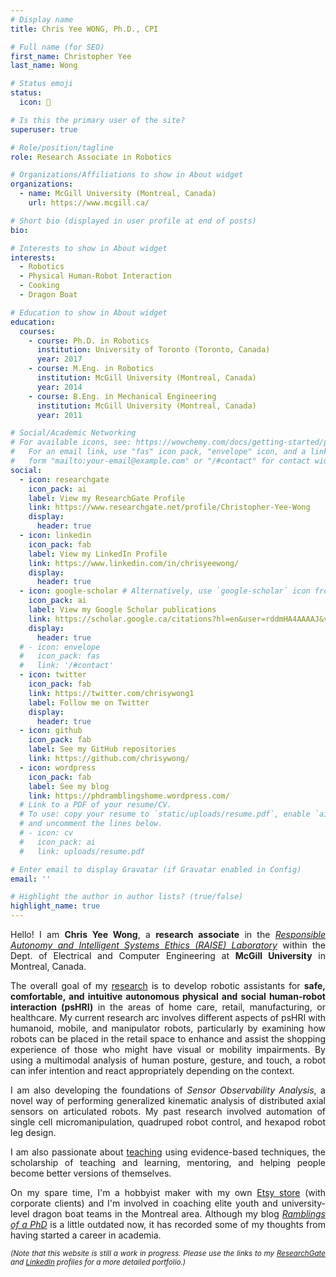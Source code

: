 ```yaml
---
# Display name
title: Chris Yee WONG, Ph.D., CPI

# Full name (for SEO)
first_name: Christopher Yee
last_name: Wong

# Status emoji
status:
  icon: 🤖

# Is this the primary user of the site?
superuser: true

# Role/position/tagline
role: Research Associate in Robotics

# Organizations/Affiliations to show in About widget
organizations:
  - name: McGill University (Montreal, Canada)
    url: https://www.mcgill.ca/

# Short bio (displayed in user profile at end of posts)
bio: 

# Interests to show in About widget
interests:
  - Robotics
  - Physical Human-Robot Interaction
  - Cooking
  - Dragon Boat

# Education to show in About widget
education:
  courses:
    - course: Ph.D. in Robotics 
      institution: University of Toronto (Toronto, Canada)
      year: 2017
    - course: M.Eng. in Robotics
      institution: McGill University (Montreal, Canada)
      year: 2014
    - course: B.Eng. in Mechanical Engineering
      institution: McGill University (Montreal, Canada)
      year: 2011

# Social/Academic Networking
# For available icons, see: https://wowchemy.com/docs/getting-started/page-builder/#icons
#   For an email link, use "fas" icon pack, "envelope" icon, and a link in the
#   form "mailto:your-email@example.com" or "/#contact" for contact widget.
social:
  - icon: researchgate
    icon_pack: ai
    label: View my ResearchGate Profile
    link: https://www.researchgate.net/profile/Christopher-Yee-Wong
    display:
      header: true
  - icon: linkedin
    icon_pack: fab
    label: View my LinkedIn Profile
    link: https://www.linkedin.com/in/chrisyeewong/
    display:
      header: true
  - icon: google-scholar # Alternatively, use `google-scholar` icon from `ai` icon pack
    icon_pack: ai
    label: View my Google Scholar publications
    link: https://scholar.google.ca/citations?hl=en&user=rddmHA4AAAAJ&view_op=list_works&sortby=pubdate
    display:
      header: true
  # - icon: envelope
  #   icon_pack: fas
  #   link: '/#contact' 
  - icon: twitter
    icon_pack: fab
    link: https://twitter.com/chrisywong1
    label: Follow me on Twitter
    display:
      header: true
  - icon: github
    icon_pack: fab
    label: See my GitHub repositories
    link: https://github.com/chrisywong/
  - icon: wordpress
    icon_pack: fab
    label: See my blog
    link: https://phdramblingshome.wordpress.com/
  # Link to a PDF of your resume/CV.
  # To use: copy your resume to `static/uploads/resume.pdf`, enable `ai` icons in `params.yaml`,
  # and uncomment the lines below.
  # - icon: cv
  #   icon_pack: ai
  #   link: uploads/resume.pdf

# Enter email to display Gravatar (if Gravatar enabled in Config)
email: ''

# Highlight the author in author lists? (true/false)
highlight_name: true
---
```

<DIV align="justify">

Hello! I am **Chris Yee Wong**, a **research associate** in the [*Responsible Autonomy and Intelligent Systems Ethics (RAISE) Laboratory*](https://sites.google.com/view/mcgillraise/home) within the Dept. of Electrical and Computer Engineering at **McGill University** in Montreal, Canada. 

The overall goal of my [research](#projects) is to develop robotic assistants for **safe, comfortable, and intuitive autonomous physical and social human-robot interaction (psHRI)** in the areas of home care, retail, manufacturing, or healthcare. 
My current research arc involves different aspects of psHRI with humanoid, mobile, and manipulator robots, particularly by examining how robots can be placed in the retail space to enhance and assist the shopping experience of those who might have visual or mobility impairments.
By using a multimodal analysis of human posture, gesture, and touch, a robot can infer intention and react appropriately depending on the context. 

I am also developing the foundations of *Sensor Observability Analysis*, a novel way of performing generalized kinematic analysis of distributed axial sensors on articulated robots. My past research involved automation of single cell micromanipulation, quadruped robot control, and hexapod robot leg design. 

I am also passionate about [teaching](#teaching) using evidence-based techniques, the scholarship of teaching and learning, mentoring, and helping people become better versions of themselves.

On my spare time, I'm a hobbyist maker with my own [Etsy store](https://www.etsy.com/ca/shop/SRNDPTOUSCreations) (with corporate clients) and I'm involved in coaching elite youth and university-level dragon boat teams in the Montreal area. Although my blog [*Ramblings of a PhD*](https://phdramblingshome.wordpress.com/) is a little outdated now, it has recorded some of my thoughts from having started a career in academia.

*<sub>(Note that this website is still a work in progress. Please use the links to my [ResearchGate](https://www.researchgate.net/profile/Christopher-Yee-Wong) and [LinkedIn](https://www.linkedin.com/in/chrisyeewong/) profiles for a more detailed portfolio.)</sub>*

</DIV>
